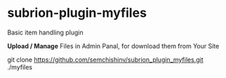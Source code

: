 # subrion-plugin-myfiles
Basic item handling plugin

**Upload / Manage** Files in Admin Panal,  for download them from Your Site

git clone https://github.com/semchishinv/subrion_plugin_myfiles.git ./myfiles 